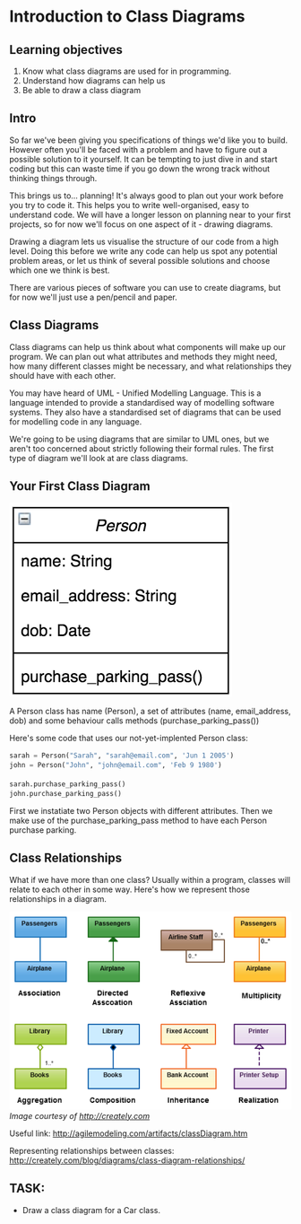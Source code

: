 # Introduction to Class Diagrams

## Learning objectives

1. Know what class diagrams are used for in programming.
2. Understand how diagrams can help us
3. Be able to draw a class diagram

## Intro
So far we've been giving you specifications of things we'd like you to build. However often you'll be faced with a problem and have to figure out a possible solution to it yourself. It can be tempting to just dive in and start coding but this can waste time if you go down the wrong track without thinking things through.

This brings us to... planning! It's always good to plan out your work before you try to code it. This helps you to write well-organised, easy to understand code. We will have a longer lesson on planning near to your first projects, so for now we'll focus on one aspect of it - drawing diagrams.

Drawing a diagram lets us visualise the structure of our code from a high level. Doing this before we write any code can help us spot any potential problem areas, or let us think of several possible solutions and choose which one we think is best.

There are various pieces of software you can use to create diagrams, but for now we'll just use a pen/pencil and paper.

## Class Diagrams

Class diagrams can help us think about what components will make up our program. We can plan out what attributes and methods they might need, how many different classes might be necessary, and what relationships they should have with each other.

You may have heard of UML - Unified Modelling Language. This is a language intended to provide a standardised way of modelling software systems. They also have a standardised set of diagrams that can be used for modelling code in any language.

We're going to be using diagrams that are similar to UML ones, but we aren't too concerned about strictly following their formal rules. The first type of diagram we'll look at are class diagrams.

## Your First Class Diagram

![Person class](img/person_class.png)

A Person class has name (Person), a set of attributes (name, email_address, dob) and some behaviour calls methods (purchase_parking_pass())

Here's some code that uses our not-yet-implented Person class:

```python
sarah = Person("Sarah", "sarah@email.com", 'Jun 1 2005')
john = Person("John", "john@email.com", 'Feb 9 1980')

sarah.purchase_parking_pass()
john.purchase_parking_pass()
```

First we instatiate two Person objects with different attributes. Then we make use of the purchase_parking_pass method to have each Person purchase parking.

## Class Relationships

What if we have more than one class? Usually within a program, classes will relate to each other in some way. Here's how we represent those relationships in a diagram.

![Class relationships](img/class_diagram_relationships.png)
*Image courtesy of http://creately.com*

Useful link:
http://agilemodeling.com/artifacts/classDiagram.htm

Representing relationships between classes:
http://creately.com/blog/diagrams/class-diagram-relationships/

## TASK:

- Draw a class diagram for a Car class. 
